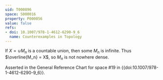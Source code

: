 ```yaml
---
uid: T000896
space: S000016
property: P000056
value: false
refs:
- doi: 10.1007/978-1-4612-6290-9_6
  name: Counterexamples in Topology
---
```


If $X = \cup M_n$ is a countable union, then some $M_n$ is infinite. Thus $\overline{M_n} = X$, so $M_n$ is not nowhere dense.

Asserted in the General Reference Chart for space #19 in
{{doi:10.1007/978-1-4612-6290-9_6}}.
